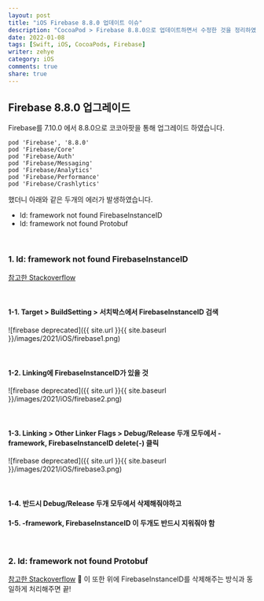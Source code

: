 ```yaml
---
layout: post
title: "iOS Firebase 8.8.0 업데이트 이슈"
description: "CocoaPod > Firebase 8.8.0으로 업데이트하면서 수정한 것을 정리하였습니다."
date: 2022-01-08
tags: [Swift, iOS, CocoaPods, Firebase]
writer: zehye
category: iOS
comments: true
share: true
---
```



## Firebase 8.8.0 업그레이드

Firebase를 7.10.0 에서 8.8.0으로 코코아팟을 통해 업그레이드 하였습니다.<br>


```vim
pod 'Firebase', '8.8.0'
pod 'Firebase/Core'
pod 'Firebase/Auth'
pod 'Firebase/Messaging'
pod 'Firebase/Analytics'
pod 'Firebase/Performance'
pod 'Firebase/Crashlytics'
```

했더니 아래와 같은 두개의 에러가 발생하였습니다.

- ld: framework not found FirebaseInstanceID
- ld: framework not found Protobuf


<br/>


### 1. ld: framework not found FirebaseInstanceID

[참고한 Stackoverflow](https://stackoverflow.com/questions/62301690/framework-not-found-firebaseinstanceid-on-xcode)


<br/>


#### 1-1. Target > BuildSetting > 서치박스에서 FirebaseInstanceID 검색

![firebase deprecated]({{ site.url }}{{ site.baseurl }}/images/2021/iOS/firebase1.png)


<br/>


#### 1-2. Linking에 FirebaseInstanceID가 있을 것

![firebase deprecated]({{ site.url }}{{ site.baseurl }}/images/2021/iOS/firebase2.png)


<br/>


#### 1-3. Linking > Other Linker Flags > Debug/Release 두개 모두에서 -framework, FirebaseInstanceID delete(-) 클릭

![firebase deprecated]({{ site.url }}{{ site.baseurl }}/images/2021/iOS/firebase3.png)


<br/>


#### 1-4. 반드시 Debug/Release 두개 모두에서 삭제해줘야하고

#### 1-5. -framework, FirebaseInstanceID 이 두개도 반드시 지워줘야 함


<br/>


### 2. ld: framework not found Protobuf

[참고한 Stackoverflow](https://stackoverflow.com/questions/59499381/framework-not-found-protobuf)

이 또한 위에 FirebaseInstanceID를 삭제해주는 방식과 동일하게 처리해주면 끝!
